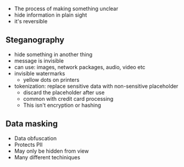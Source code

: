 - The process of making something unclear
- hide information in plain sight
- it's reversible

## Steganography
- hide something in another thing
- message is invisible
- can use: images, network packages, audio, video etc
- invisible watermarks
	- yellow dots on printers
- tokenization: replace sensitive data with non-sensitive placeholder
	- discard the placeholder after use
	- common with credit card processing
	- This isn't encryption or hashing

## Data masking
- Data obfuscation
- Protects PII
- May only be hidden from view
- Many different techiniques